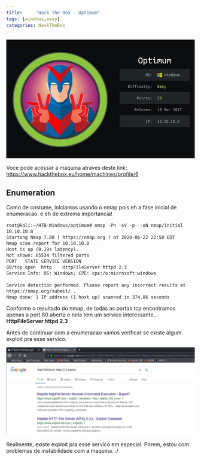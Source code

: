 ```yaml
---
title:     "Hack The Box - Optimum"
tags: [windows,easy]
categories: HackTheBox
---
```


![1.jpg](https://raw.githubusercontent.com/an4kein/an4kein.github.io/master/img/htb-optimum/1.jpg)

Voce pode acessar a maquina atraves deste link: https://www.hackthebox.eu/home/machines/profile/6

## Enumeration

Como de costume, iniciamos usando o nmap pois eh a fase inicial de enumeracao. e eh de extrema importancia!

```
root@kali:~/HTB-Windows/optimum# nmap -Pn -sV -p- -oN nmap/initial 10.10.10.8
Starting Nmap 7.80 ( https://nmap.org ) at 2020-06-22 22:50 EDT
Nmap scan report for 10.10.10.8
Host is up (0.19s latency).
Not shown: 65534 filtered ports
PORT   STATE SERVICE VERSION
80/tcp open  http    HttpFileServer httpd 2.3
Service Info: OS: Windows; CPE: cpe:/o:microsoft:windows

Service detection performed. Please report any incorrect results at https://nmap.org/submit/ .
Nmap done: 1 IP address (1 host up) scanned in 374.86 seconds
```

Conforme o resultado do nmap, de todas as portas tcp encontramos apenas a port 80 aberta e nela tem um servico interessante...
**HttpFileServer httpd 2.3**

Antes de continuar com a enumeracao vamos verificar se existe algum exploit pra esse servico.

![2.jpg](https://raw.githubusercontent.com/an4kein/an4kein.github.io/master/img/htb-optimum/2.jpg)

Realmente, existe exploit pra esse servico em especial. Porem, estou com problemas de instabilidade com a maquina. :/
